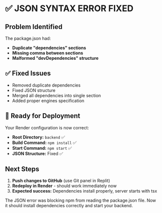 # ✅ JSON SYNTAX ERROR FIXED

## Problem Identified
The package.json had:
- **Duplicate "dependencies" sections** 
- **Missing comma between sections**
- **Malformed "devDependencies" structure**

## ✅ Fixed Issues
- Removed duplicate dependencies
- Fixed JSON structure 
- Merged all dependencies into single section
- Added proper engines specification

## 🚀 Ready for Deployment

Your Render configuration is now correct:
- **Root Directory:** `backend` ✅
- **Build Command:** `npm install` ✅  
- **Start Command:** `npm start` ✅
- **JSON Structure:** Fixed ✅

## Next Steps
1. **Push changes to GitHub** (use Git panel in Replit)
2. **Redeploy in Render** - should work immediately now
3. **Expected success:** Dependencies install properly, server starts with tsx

The JSON error was blocking npm from reading the package.json file. Now it should install dependencies correctly and start your backend.